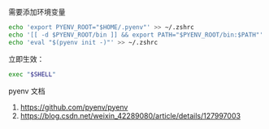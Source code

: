 需要添加环境变量

```bash
echo 'export PYENV_ROOT="$HOME/.pyenv"' >> ~/.zshrc
echo '[[ -d $PYENV_ROOT/bin ]] && export PATH="$PYENV_ROOT/bin:$PATH"' >> ~/.zshrc
echo 'eval "$(pyenv init -)"' >> ~/.zshrc
```

立即生效：

```bash
exec "$SHELL"
```

pyenv 文档 

1. https://github.com/pyenv/pyenv
2. https://blog.csdn.net/weixin_42289080/article/details/127997003

